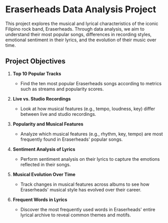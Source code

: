 # Eraserheads Data Analysis Project

This project explores the musical and lyrical characteristics of the iconic Filipino rock band, Eraserheads. Through data analysis, we aim to understand their most popular songs, differences in recording styles, emotional sentiment in their lyrics, and the evolution of their music over time.

## Project Objectives

1. **Top 10 Popular Tracks**
   - Find the ten most popular Eraserheads songs according to metrics such as streams and popularity scores.

2. **Live vs. Studio Recordings**
   - Look at how musical features (e.g., tempo, loudness, key) differ between live and studio recordings.

3. **Popularity and Musical Features**
   - Analyze which musical features (e.g., rhythm, key, tempo) are most frequently found in Eraserheads' popular songs.

4. **Sentiment Analysis of Lyrics**
   - Perform sentiment analysis on their lyrics to capture the emotions reflected in their songs.

5. **Musical Evolution Over Time**
   - Track changes in musical features across albums to see how Eraserheads' musical style has evolved over their career.

6. **Frequent Words in Lyrics**
   - Discover the most frequently used words in Eraserheads' entire lyrical archive to reveal common themes and motifs.
